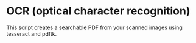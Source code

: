 # OCR  (optical character recognition) 

This script creates a searchable PDF from your scanned images using tesseract and pdftk.
